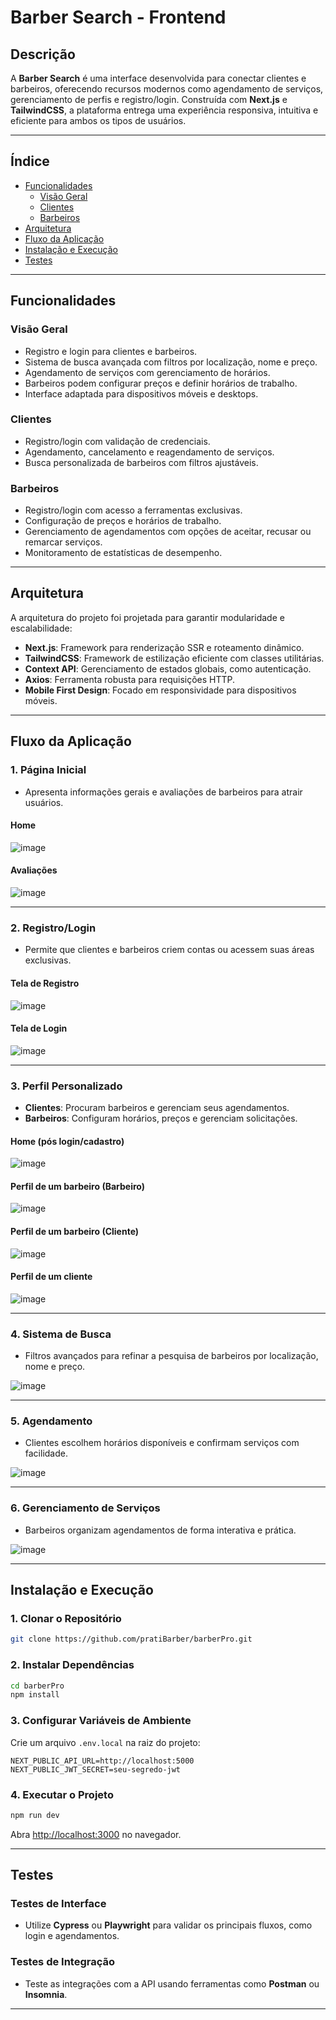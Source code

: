 
# **Barber Search** - Frontend

## **Descrição**

A **Barber Search** é uma interface desenvolvida para conectar clientes e barbeiros, oferecendo recursos modernos como agendamento de serviços, gerenciamento de perfis e registro/login. Construída com **Next.js** e **TailwindCSS**, a plataforma entrega uma experiência responsiva, intuitiva e eficiente para ambos os tipos de usuários.

---

## **Índice**
- [Funcionalidades](#funcionalidades)
    - [Visão Geral](#visão-geral)
    - [Clientes](#clientes)
    - [Barbeiros](#barbeiros)
- [Arquitetura](#arquitetura)
- [Fluxo da Aplicação](#fluxo-da-aplicação)
- [Instalação e Execução](#instalação-e-execução)
- [Testes](#testes)

---

## **Funcionalidades**

### **Visão Geral**
- Registro e login para clientes e barbeiros.
- Sistema de busca avançada com filtros por localização, nome e preço.
- Agendamento de serviços com gerenciamento de horários.
- Barbeiros podem configurar preços e definir horários de trabalho.
- Interface adaptada para dispositivos móveis e desktops.

### **Clientes**
- Registro/login com validação de credenciais.
- Agendamento, cancelamento e reagendamento de serviços.
- Busca personalizada de barbeiros com filtros ajustáveis.

### **Barbeiros**
- Registro/login com acesso a ferramentas exclusivas.
- Configuração de preços e horários de trabalho.
- Gerenciamento de agendamentos com opções de aceitar, recusar ou remarcar serviços.
- Monitoramento de estatísticas de desempenho.

---

## **Arquitetura**

A arquitetura do projeto foi projetada para garantir modularidade e escalabilidade:
- **Next.js**: Framework para renderização SSR e roteamento dinâmico.
- **TailwindCSS**: Framework de estilização eficiente com classes utilitárias.
- **Context API**: Gerenciamento de estados globais, como autenticação.
- **Axios**: Ferramenta robusta para requisições HTTP.
- **Mobile First Design**: Focado em responsividade para dispositivos móveis.

---

## **Fluxo da Aplicação**

### **1. Página Inicial**
- Apresenta informações gerais e avaliações de barbeiros para atrair usuários.

#### **Home**

![image](https://github.com/user-attachments/assets/b01d69dc-ad38-4f3d-b9db-d23230755004)


#### **Avaliações**

![image](https://github.com/user-attachments/assets/7ccece9d-29fc-474e-b851-3999acdd800c)


---

### **2. Registro/Login**
- Permite que clientes e barbeiros criem contas ou acessem suas áreas exclusivas.

#### **Tela de Registro**

![image](https://github.com/user-attachments/assets/cd69c89f-e844-47d1-bd42-2ab548f87a1e)

#### **Tela de Login**


![image](https://github.com/user-attachments/assets/1ab906b1-8164-48cb-a23c-ee61e7d46a5d)


---

### **3. Perfil Personalizado**
- **Clientes**: Procuram barbeiros e gerenciam seus agendamentos.
- **Barbeiros**: Configuram horários, preços e gerenciam solicitações.

#### **Home (pós login/cadastro)**


![image](https://github.com/user-attachments/assets/4bbe1571-292d-4e88-8bf4-5e988319c963)


#### **Perfil de um barbeiro (Barbeiro)**


![image](https://github.com/user-attachments/assets/b9085fc4-b6fa-4729-8bf8-83766e82fd25)


#### **Perfil de um barbeiro (Cliente)**


![image](https://github.com/user-attachments/assets/bf415f84-4e72-45cd-8444-6a8d2e94ec83)


#### **Perfil de um cliente**


![image](https://github.com/user-attachments/assets/a8c923f9-8f24-438c-8d80-84a4a547b37a)


---

### **4. Sistema de Busca**
- Filtros avançados para refinar a pesquisa de barbeiros por localização, nome e preço.

![image](https://github.com/user-attachments/assets/86932bc2-77c3-4438-96fd-6e55843bc51f)


---

### **5. Agendamento**
- Clientes escolhem horários disponíveis e confirmam serviços com facilidade.


![image](https://github.com/user-attachments/assets/6b1d18cf-921c-4200-a16f-4c1027666ce5)


---

### **6. Gerenciamento de Serviços**
- Barbeiros organizam agendamentos de forma interativa e prática.

![image](https://github.com/user-attachments/assets/304bd519-3dad-4a35-8ae3-c659011ea40e)


---

## **Instalação e Execução**

### **1. Clonar o Repositório**
```bash
git clone https://github.com/pratiBarber/barberPro.git
```

### **2. Instalar Dependências**
```bash
cd barberPro
npm install
```

### **3. Configurar Variáveis de Ambiente**
Crie um arquivo `.env.local` na raiz do projeto:
```env
NEXT_PUBLIC_API_URL=http://localhost:5000
NEXT_PUBLIC_JWT_SECRET=seu-segredo-jwt
```

### **4. Executar o Projeto**
```bash
npm run dev
```
Abra [http://localhost:3000](http://localhost:3000) no navegador.

---

## **Testes**

### **Testes de Interface**
- Utilize **Cypress** ou **Playwright** para validar os principais fluxos, como login e agendamentos.

### **Testes de Integração**
- Teste as integrações com a API usando ferramentas como **Postman** ou **Insomnia**.

---
